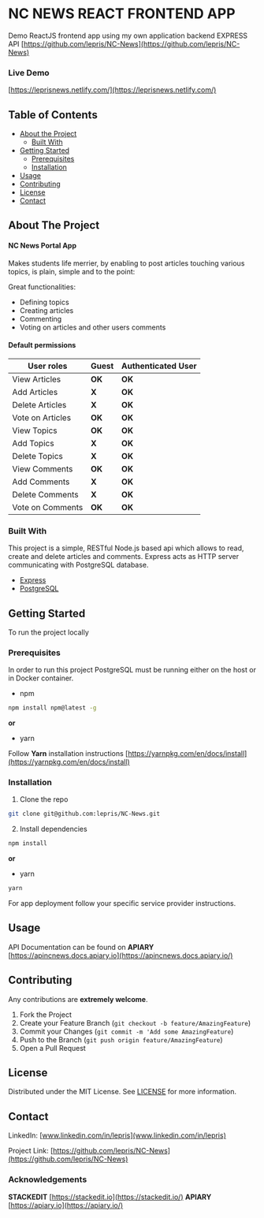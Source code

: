 <!-- PROJECT SHIELDS -->


<!-- Header -->
# NC NEWS REACT FRONTEND APP

Demo ReactJS frontend  app using  my own application backend EXPRESS API [https://github.com/lepris/NC-News](https://github.com/lepris/NC-News)

### Live Demo

[https://leprisnews.netlify.com/](https://leprisnews.netlify.com/)

<!-- TABLE OF CONTENTS -->
## Table of Contents

* [About the Project](#about-the-project)
  * [Built With](#built-with)
* [Getting Started](#getting-started)
  * [Prerequisites](#prerequisites)
  * [Installation](#installation)
* [Usage](#usage)
* [Contributing](#contributing)
* [License](#license)
* [Contact](#contact)




<!-- ABOUT THE PROJECT -->
## About The Project


#### NC News Portal App

Makes students life merrier, by enabling to post articles touching various topics, is plain, simple and to the point:

Great functionalities:
* Defining topics
* Creating articles
* Commenting
* Voting on articles and other users comments


#### Default permissions

| User roles | Guest | Authenticated User
|--|--|--|
| View Articles | **OK** | **OK**
| Add Articles | **X** | **OK**
| Delete Articles | **X** | **OK**
| Vote on Articles | **OK** | **OK**
| View Topics | **OK** | **OK**
| Add Topics | **X** | **OK**
| Delete Topics | **X** | **OK**
| View Comments | **OK** | **OK**
| Add Comments | **X** | **OK**
| Delete Comments | **X** | **OK**
| Vote on Comments | **OK** | **OK**



### Built With

This project is a simple, RESTful Node.js based api which allows to read, create and delete articles and comments. Express acts as HTTP server communicating with PostgreSQL database.

* [Express](https://expressjs.com/)
* [PostgreSQL](https://www.postgresql.org/)

<!-- GETTING STARTED -->
## Getting Started

To run the project locally

### Prerequisites

In order to run this project PostgreSQL must be running either on the host or in Docker container.

* npm
```sh
npm install npm@latest -g
```
**or**
* yarn

Follow **Yarn** installation instructions
[https://yarnpkg.com/en/docs/install](https://yarnpkg.com/en/docs/install)


### Installation

1. Clone the repo
```sh
git clone git@github.com:lepris/NC-News.git
```
2. Install dependencies
```sh
npm install
```
**or**
* yarn
```sh
yarn
```

For app deployment follow your specific service provider instructions.

<!-- USAGE EXAMPLES -->
## Usage

API Documentation can be found on **APIARY**
[https://apincnews.docs.apiary.io](https://apincnews.docs.apiary.io/)


<!-- CONTRIBUTING -->
## Contributing

Any contributions are  **extremely welcome**.

1. Fork the Project
2. Create your Feature Branch (`git checkout -b feature/AmazingFeature`)
3. Commit your Changes (`git commit -m 'Add some AmazingFeature`)
4. Push to the Branch (`git push origin feature/AmazingFeature`)
5. Open a Pull Request



<!-- LICENSE -->
## License

Distributed under the MIT License. See [LICENSE](./license.txt) for more information.



<!-- CONTACT -->
## Contact

LinkedIn: [www.linkedin.com/in/lepris](www.linkedin.com/in/lepris)

Project Link: [https://github.com/lepris/NC-News](https://github.com/lepris/NC-News)

<!--ACKNOWLEDGEMENTS-->
### Acknowledgements
**STACKEDIT**  [https://stackedit.io](https://stackedit.io/)
**APIARY**  [https://apiary.io](https://apiary.io/)






